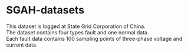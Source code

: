 # SGAH-datasets
This dataset is logged at State Grid Corporation of China.  
The dataset contains four types fault and one normal data.  
Each fault data contains 100 sampling points of three-phase voltage and current data.  

